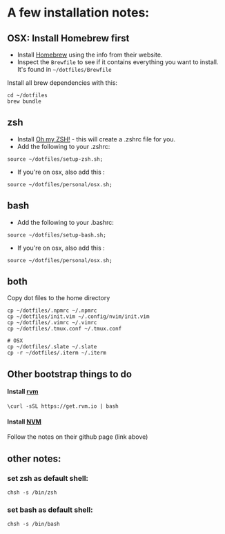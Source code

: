 # A few installation notes:

## OSX: Install Homebrew first

- Install [Homebrew](https://brew.sh/) using the info from their website.
- Inspect the `Brewfile` to see if it contains everything you want to install. It's found in `~/dotfiles/Brewfile`

Install all brew dependencies with this:

```
cd ~/dotfiles
brew bundle
```

## zsh

- Install [Oh my ZSH!](https://ohmyz.sh/) - this will create a .zshrc file for you.
- Add the following to your .zshrc:

```
source ~/dotfiles/setup-zsh.sh;
```

- If you're on osx, also add this :

```
source ~/dotfiles/personal/osx.sh;
```

## bash

- Add the following to your .bashrc:

```
source ~/dotfiles/setup-bash.sh;
```

- If you're on osx, also add this :
```
source ~/dotfiles/personal/osx.sh;
```

## both

Copy dot files to the home directory

```
cp ~/dotfiles/.npmrc ~/.npmrc
cp ~/dotfiles/init.vim ~/.config/nvim/init.vim
cp ~/dotfiles/.vimrc ~/.vimrc
cp ~/dotfiles/.tmux.conf ~/.tmux.conf

# OSX
cp ~/dotfiles/.slate ~/.slate
cp -r ~/dotfiles/.iterm ~/.iterm
```

## Other bootstrap things to do

#### Install [rvm](rvm.io)

```
\curl -sSL https://get.rvm.io | bash
```

#### Install [NVM](https://github.com/nvm-sh/nvm)

Follow the notes on their github page (link above)


## other notes:

### set zsh as default shell:

```
chsh -s /bin/zsh
```

### set bash as default shell:

```
chsh -s /bin/bash
```

